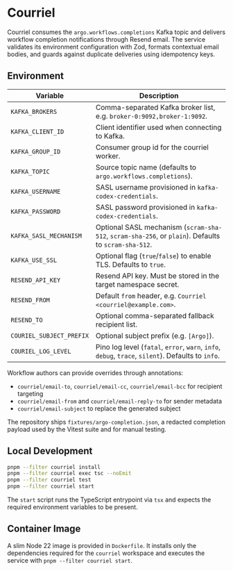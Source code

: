 # Courriel

Courriel consumes the `argo.workflows.completions` Kafka topic and delivers workflow completion
notifications through Resend email. The service validates its environment configuration with Zod,
formats contextual email bodies, and guards against duplicate deliveries using idempotency keys.

## Environment

| Variable | Description |
| --- | --- |
| `KAFKA_BROKERS` | Comma-separated Kafka broker list, e.g. `broker-0:9092,broker-1:9092`. |
| `KAFKA_CLIENT_ID` | Client identifier used when connecting to Kafka. |
| `KAFKA_GROUP_ID` | Consumer group id for the courriel worker. |
| `KAFKA_TOPIC` | Source topic name (defaults to `argo.workflows.completions`). |
| `KAFKA_USERNAME` | SASL username provisioned in `kafka-codex-credentials`. |
| `KAFKA_PASSWORD` | SASL password provisioned in `kafka-codex-credentials`. |
| `KAFKA_SASL_MECHANISM` | Optional SASL mechanism (`scram-sha-512`, `scram-sha-256`, or `plain`). Defaults to `scram-sha-512`. |
| `KAFKA_USE_SSL` | Optional flag (`true`/`false`) to enable TLS. Defaults to `true`. |
| `RESEND_API_KEY` | Resend API key. Must be stored in the target namespace secret. |
| `RESEND_FROM` | Default `from` header, e.g. `Courriel <courriel@example.com>`. |
| `RESEND_TO` | Optional comma-separated fallback recipient list. |
| `COURIEL_SUBJECT_PREFIX` | Optional subject prefix (e.g. `[Argo]`). |
| `COURIEL_LOG_LEVEL` | Pino log level (`fatal`, `error`, `warn`, `info`, `debug`, `trace`, `silent`). Defaults to `info`. |

Workflow authors can provide overrides through annotations:

- `courriel/email-to`, `courriel/email-cc`, `courriel/email-bcc` for recipient targeting
- `courriel/email-from` and `courriel/email-reply-to` for sender metadata
- `courriel/email-subject` to replace the generated subject

The repository ships `fixtures/argo-completion.json`, a redacted completion payload used by the
Vitest suite and for manual testing.

## Local Development

```bash
pnpm --filter courriel install
pnpm --filter courriel exec tsc --noEmit
pnpm --filter courriel test
pnpm --filter courriel start
```

The `start` script runs the TypeScript entrypoint via `tsx` and expects the required environment
variables to be present.

## Container Image

A slim Node 22 image is provided in `Dockerfile`. It installs only the dependencies required for the
`courriel` workspace and executes the service with `pnpm --filter courriel start`.
